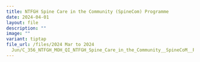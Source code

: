 ```yaml
---
title: NTFGH Spine Care in the Community (SpineCom) Programme
date: 2024-04-01
layout: file
description: ""
image: ""
variant: tiptap
file_url: /files/2024 Mar to 2024
  Jun/C_356_NTFGH_MOH_QI_NTFGH_Spine_Care_in_the_Community__SpineCoM__Programme.pdf
---
```

